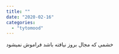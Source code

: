 ```yaml
---
title: ""
date: "2020-02-16"
categories: 
  - "tytomood"
---
```


خشمی که مجال بروز نیافته باشد فراموش نمیشود
